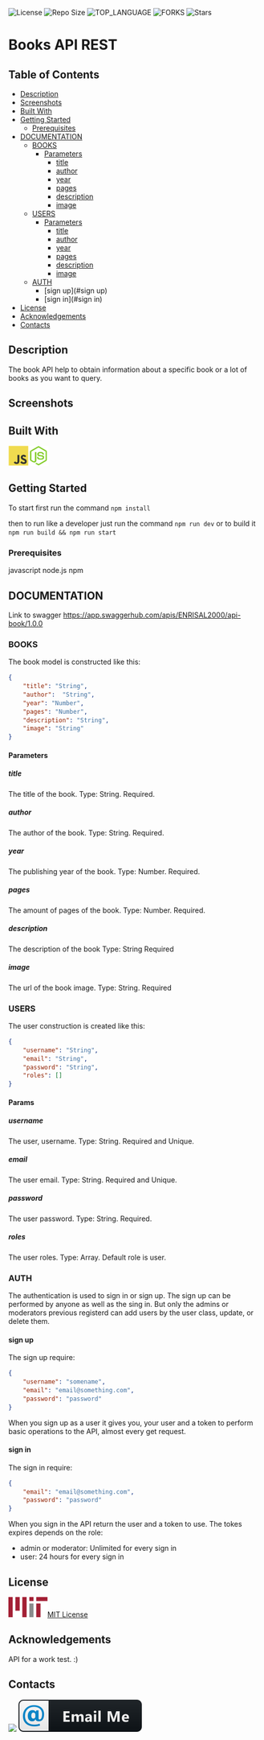 ![License](https://img.shields.io/github/license/xHenrySx/API-REST.svg?style=for-the-badge) ![Repo Size](https://img.shields.io/github/languages/code-size/xHenrySx/API-REST.svg?style=for-the-badge) ![TOP_LANGUAGE](https://img.shields.io/github/languages/top/xHenrySx/API-REST.svg?style=for-the-badge) ![FORKS](https://img.shields.io/github/forks/xHenrySx/API-REST.svg?style=for-the-badge&social) ![Stars](https://img.shields.io/github/stars/xHenrySx/API-REST.svg?style=for-the-badge)
    
# Books API REST

## Table of Contents

- [Description](#description)
- [Screenshots](#screenshots)
- [Built With](#built-with)
- [Getting Started](#getting-started)
  - [Prerequisites](#prerequisites)
- [DOCUMENTATION](#documentation)
    - [BOOKS](#books)
      - [Parameters](#parameters)
        - [title](#title)
        - [author](#author)
        - [year](#year)
        - [pages](#pages)
        - [description](#description)
        - [image](#image)
    - [USERS](#users)
      - [Parameters](#parameters)
        - [title](#title)
        - [author](#author)
        - [year](#year)
        - [pages](#pages)
        - [description](#description)
        - [image](#image)
    - [AUTH](#auth)
      - [sign up](#sign up)
      - [sign in](#sign in)
- [License](#license)
- [Acknowledgements](#acknowledgements)
- [Contacts](#contacts)

## Description

The book API help to obtain information about a specific book or a lot of books as you want to query.

## Screenshots

## Built With

<a href="https://developer.mozilla.org/en-US/docs/Web/JavaScript"><img src="https://raw.githubusercontent.com/devicons/devicon/master/icons/javascript/javascript-original.svg" height="40px" width="40px" /></a><a href="https://nodejs.org/en/"><img src="https://raw.githubusercontent.com/devicons/devicon/master/icons/nodejs/nodejs-original.svg" height="40px" width="40px" /></a>

## Getting Started

To start first run the command
    ```
        npm install 
    ```

then 
to run like a developer just run the command
    ```
        npm run dev
    ```
or to build it
    ```
        npm run build && npm run start
    ```


### Prerequisites
javascript
node.js
npm

## DOCUMENTATION
Link to swagger https://app.swaggerhub.com/apis/ENRISAL2000/api-book/1.0.0

### BOOKS
The book model is constructed like this:
```json
{    
    "title": "String",
    "author":  "String",
    "year": "Number",
    "pages": "Number",
    "description": "String",
    "image": "String"
}
```
#### Parameters
##### title
The title of the book.
Type: String.
Required.
##### author
The author of the book.
Type: String.
Required.
##### year
The publishing year of the book.
Type: Number.
Required.
##### pages
The amount of pages of the book.
Type: Number.
Required.
##### description
The description of the book
Type: String
Required
##### image
The url of the book image.
Type: String.
Required

### USERS
The user construction is created like this:
```json
{
    "username": "String",
    "email": "String",
    "password": "String",
    "roles": [] 
}
```
#### Params
##### username
The user, username.
Type: String.
Required and Unique.

##### email
The user email.
Type: String.
Required and Unique.

##### password
The user password.
Type: String.
Required.

##### roles
The user roles.
Type: Array.
Default role is user.

### AUTH
The authentication is used to sign in or sign up.
The sign up can be performed by anyone as well as the sing in.
But only the admins or moderators previous registerd can add users by the
user class, update, or delete them.
#### sign up
The sign up require:
```json
{
    "username": "somename",
    "email": "email@something.com",
    "password": "password"
}
```
When you sign up as a user it gives you, your user and a token to perform
basic operations to the API, almost every get request.

#### sign in
The sign in require:
```json
{
    "email": "email@something.com",
    "password": "password"
}
```
When you sign in the API return the user and a token to use.
The tokes expires depends on the role:
- admin or moderator: Unlimited for every sign in
- user: 24 hours for every sign in

## License

<a href="https://choosealicense.com/licenses/mit/"><img src="https://raw.githubusercontent.com/johnturner4004/readme-generator/master/src/components/assets/images/mit.svg" height=40 />MIT License</a>

## Acknowledgements

API for a work test. :)

## Contacts

<a href="https://www.linkedin.com/in/henry-saldivar"><img src="https://img.shields.io/badge/LinkedIn-0077B5?style=for-the-badge&logo=linkedin&logoColor=white" /></a>  <a href="mailto:enrisal2000@gmail.com"><img src=https://raw.githubusercontent.com/johnturner4004/readme-generator/master/src/components/assets/images/email_me_button_icon_151852.svg /></a>
